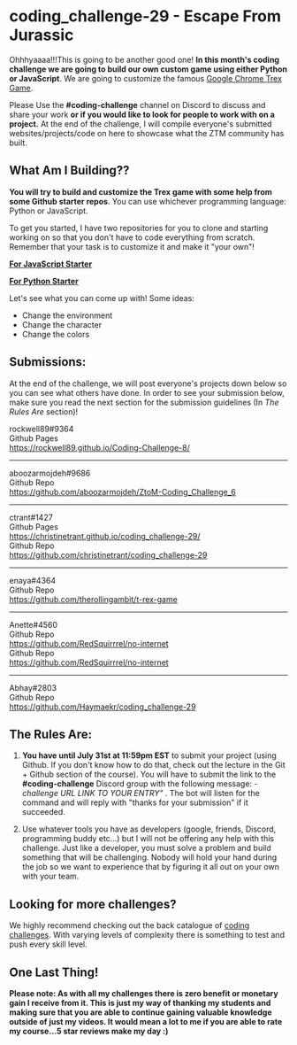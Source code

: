 # coding_challenge-29 - Escape From Jurassic

Ohhhyaaaa!!!This is going to be another good one! **In this month's coding challenge we are going to build our own custom game using either Python or JavaScript**. We are going to customize the famous [Google Chrome Trex Game](https://elgoog.im/t-rex/). 

Please Use the **#coding-challenge** channel on Discord to discuss and share your work **or if you would like to look for people to work with on a project.** At the end of the challenge, I will compile everyone's submitted websites/projects/code on here to showcase what the ZTM community has built.

## What Am I  Building??
**You will try to build and customize the Trex game with some help from some Github starter repos**. You can use whichever programming language: Python or JavaScript. 

To get you started, I have two repositories for you to clone and starting working on so that you don't have to code everything from scratch. Remember that your task is to customize it and make it "your own"!

[**For JavaScript Starter**](https://github.com/wayou/t-rex-runner)

[**For Python Starter**](https://github.com/shivamshekhar/Chrome-T-Rex-Rush)

Let's see what you can come up with! Some ideas:
- Change the environment
- Change the character
- Change the colors

## Submissions:
At the end of the challenge, we will post everyone's projects down below so you can see what others have done. In order to see your submission below, make sure you read the next section for the submission guidelines (In *The Rules Are* section)!




rockwell89#9364  
Github Pages  
https://rockwell89.github.io/Coding-Challenge-8/  

-------  
aboozarmojdeh#9686  
Github Repo  
https://github.com/aboozarmojdeh/ZtoM-Coding_Challenge_6  
  
-------  
ctrant#1427  
Github Pages  
https://christinetrant.github.io/coding_challenge-29/  
Github Repo  
https://github.com/christinetrant/coding_challenge-29  
  
-------  
enaya#4364  
Github Repo  
https://github.com/therollingambit/t-rex-game  

-------  
Anette#4560  
Github Repo  
https://github.com/RedSquirrrel/no-internet  
Github Repo  
https://github.com/RedSquirrrel/no-internet  

-------  
Abhay#2803  
Github Repo  
https://github.com/Haymaekr/coding_challenge-29  


## The Rules Are:

1. **You have until July 31st at 11:59pm EST** to submit your project (using Github. If you don't know how to do that, check out the lecture in the Git + Github section of the course). You will have to submit the link to the **#coding-challenge** Discord group with the following message:  *-challenge URL LINK TO YOUR ENTRY"* . The bot will listen for the command and will reply with "thanks for your submission" if it succeeded.

2. Use whatever tools you have as developers (google, friends, Discord, programming buddy etc...) but I will not be offering any help with this challenge. Just like a developer, you must solve a problem and build something that will be challenging. Nobody will hold your hand during the job so we want to experience that by figuring it all out on your own with your team. 

## Looking for more challenges?
We highly recommend checking out the back catalogue of [coding challenges](https://zerotomastery.io/community/coding-challenges/?utm_source=github&utm_medium=coding_challenge-25). With varying levels of complexity there is something to test and push every skill level. 

## One Last Thing!

**Please note: As with all my challenges there is zero benefit or monetary gain I receive from it. This is just my way of thanking my students and making sure that you are able to continue gaining valuable knowledge outside of just my videos. It would mean a lot to me if you are able to rate my course...5 star reviews make my day :)**


